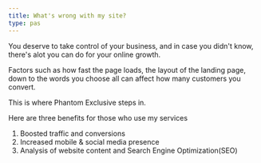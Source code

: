 ```yaml
---
title: What's wrong with my site? 
type: pas 
---
```


You deserve to take control of your business, and in case you didn't know, there's alot you can do for your online growth.

Factors such as how fast the page loads, the layout of the landing page, down to the words you choose all can affect how many customers you convert.

This is where Phantom Exclusive steps in.

Here are three benefits for those who use my services

1. Boosted traffic and conversions
2. Increased mobile & social media presence
3. Analysis of website content and Search Engine Optimization(SEO)